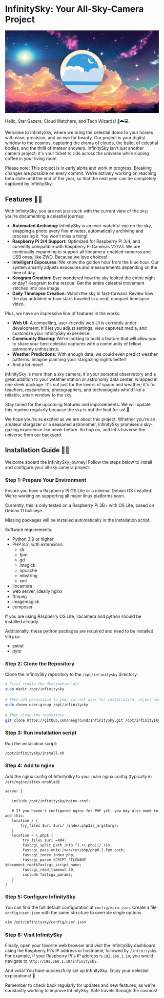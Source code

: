 # InfinitySky: Your All-Sky-Camera Project

![Header Image](https://raw.githubusercontent.com/neoground/InfinitySky/main/assets/images/header_logo.jpg)

Hello, Star Gazers, Cloud Watchers, and Tech Wizards! 🌟☁️💻

Welcome to InfinitySky, where we bring the celestial dome to your homes with ease,
precision, and an eye for beauty. Our project is your digital window to the cosmos,
capturing the drama of clouds, the ballet of celestial bodies, and the thrill of
meteor showers. InfinitySky isn't just another camera project; it's your ticket
to ride across the universe while sipping coffee in your living room.

Please note: This project is in early alpha and work in progress. Breaking changes are
possible on every commit. We're actively working on reaching beta state until the end of the year,
so that the next year can be completely captured by InfinitySky.

## Features 📸🌌

With InfinitySky, you are not just stuck with the current view of the sky;
you're documenting a celestial journey:

- **Automated Archiving:** InfinitySky is an ever-watchful eye on the sky, snapping a photo every five minutes,
  automatically archiving and processing it. You won't miss a thing!
- **Raspberry Pi 3/4 Support:** Optimized for Raspberry Pi 3/4, and currently compatible with Raspberry Pi Cameras
  V2/V3. We are continually expanding to support all libcamera-enabled cameras and USB ones, like ZWO.
  Because we love choices!
- **Intelligent Exposures:** We know the golden hour from the blue hour. Our system smartly adjusts exposures and
  measurements depending on the time of day.
- **Keogram Creation:** Ever wondered how the sky looked the entire night or day? Keogram to the rescue! Get the entire
  celestial movement stitched into one image.
- **Daily Timelapse Creation:** Watch the sky in fast-forward. Review how the day unfolded or how stars traveled in a
  neat, compact timelapse video.

Plus, we have an impressive line of features in the works:

- **Web UI:** A compelling, user-friendly web UI is currently under development. It'll let you adjust settings, view
  captured media, and customize your InfinitySky experience.
- **Community Sharing:** We're looking to build a feature that will allow you to share your best celestial captures with
  a community of fellow astronomy enthusiasts.
- **Weather Predictions:** With enough data, we could even predict weather patterns. Imagine planning your stargazing
  nights better!
- And a lot more!

InfinitySky is more than a sky camera; it's your personal observatory and a great addition to your weather station
or astronomy data center, wrapped in one sleek package. It's not just for the lovers of space and weather; 
it's for teachers, researchers,  photographers, and technologists who'd like a reliable, smart window to the sky.

Stay tuned for the upcoming features and improvements. We will update this readme regularly because the sky is not the
limit for us! 🚀

We hope you're as excited as we are about this project. Whether you're an amateur stargazer or a seasoned astronomer,
InfinitySky promises a sky-gazing experience like never before. So hop on, and let's traverse the universe from our
backyard.

## Installation Guide 👩‍💻

Welcome aboard the InfinitySky journey! Follow the steps below to install and configure your all sky camera project:

### Step 1: Prepare Your Environment

Ensure you have a Raspberry Pi OS Lite or a minimal Debian OS installed. We're working on supporting all major
linux platforms soon.

Currently, this is only tested on a Raspberry Pi 3B+ with OS Lite, based on Debian 11 bullseye.

Missing packages will be installed automatically in the installation script.

Software requirements:

- Python 3.9 or higher
- PHP 8.2, with extensions:
  - cli
  - fpm
  - gd
  - imagick
  - opcache 
  - mbstring
  - xml
- libcamera
- web server, ideally nginx
- ffmpeg
- imagemagick
- composer

If you are using Raspberry OS Lite, libcamera and python should be installed already.

Additionally, these python packages are required and need to be installed via `pip`:

- astral
- pytz

### Step 2: Clone the Repository

Clone the InfinitySky repository to the `/opt/infinitysky` directory:

```bash
# First create the destination dir
sudo mkdir /opt/infinitysky 

# Then add permission to your current user for installation, adjust user and group
sudo chown user:group /opt/infinitysky

# Then clone the repository
git clone https://github.com/neoground/InfinitySky.git /opt/infinitysky
```

### Step 3: Run installation script

Run the installation script:

```bash
/opt/infinitysky/install.sh
```

### Step 4: Add to nginx

Add the nginx config of InfinitySky to your main nginx config (typically in `/etc/nginx/sites-enabled`):

```
server {
   ...
   include /opt/infinitysky/nginx.conf;
   
   # If you haven't configured nginx for PHP yet, you may also need to add this:
   location / {
       try_files $uri $uri/ /index.php$is_args$args;
   }
   location ~ \.php$ {
        try_files $uri =404;
        fastcgi_split_path_info ^(.+\.php)(/.+)$;
        fastcgi_pass unix:/var/run/php/php8.2-fpm.sock;
        fastcgi_index index.php;
        fastcgi_param SCRIPT_FILENAME $document_root$fastcgi_script_name;
        fastcgi_read_timeout 30;
        include fastcgi_params;
   }
}
```

### Step 5: Configure InfinitySky

You can find the full default configuration at `config/main.json`. Create a file `config/user.json` with
the same structure to override single options.

```bash
vim /opt/infinitysky/config/user.json
```

### Step 6: Visit InfinitySky

Finally, open your favorite web browser and visit the InfinitySky dashboard using the Raspberry Pi's IP address or
hostname, followed by `/infinitysky`. For example, if your Raspberry Pi's IP address is `192.168.1.10`, you would
navigate to `http://192.168.1.10/infinitysky`.

And voilà! You have successfully set up InfinitySky. Enjoy your celestial explorations! 🌌

Remember to check back regularly for updates and new features, as we're constantly working to improve InfinitySky. Safe
travels through the cosmos!
